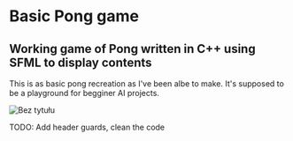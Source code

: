 # Basic Pong game 

## Working game of Pong written in C++ using SFML to display contents

This is as basic pong recreation as I've been albe to make. It's supposed 
to be a playground for begginer AI projects.


![Bez tytułu](https://github.com/xKMx1/pong/assets/86790418/235bde2a-02eb-4936-bfe6-2c2aec5aa583)


TODO: Add header guards, clean the code
